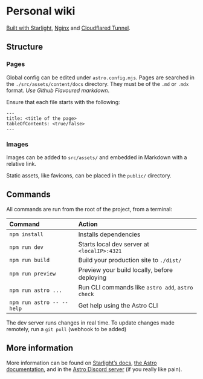 # Personal wiki

[Built with Starlight](https://starlight.astro.build), [Nginx](https://en.wikipedia.org/wiki/Nginx) and [Cloudflared Tunnel](https://developers.cloudflare.com/cloudflare-one/connections/connect-networks/).

## Structure
### Pages
Global config can be edited under `astro.config.mjs`. 
Pages are searched in the `./src/assets/content/docs` directory.
They must be of the `.md` or `.mdx` format.
    *Use Github Flavoured markdown*.

Ensure that each file starts with the following: 
```
---
title: <title of the page>
tableOfContents: <true/false>
---
```

### Images
Images can be added to `src/assets/` and embedded in Markdown with a relative link.

Static assets, like favicons, can be placed in the `public/` directory.

## Commands

All commands are run from the root of the project, from a terminal:

| Command                   | Action                                           |
| :------------------------ | :----------------------------------------------- |
| `npm install`             | Installs dependencies                            |
| `npm run dev`             | Starts local dev server at `<localIP>:4321`      |
| `npm run build`           | Build your production site to `./dist/`          |
| `npm run preview`         | Preview your build locally, before deploying     |
| `npm run astro ...`       | Run CLI commands like `astro add`, `astro check` |
| `npm run astro -- --help` | Get help using the Astro CLI                     |

The dev server runs changes in real time. 
To update changes made remotely, run a `git pull` (webhook to be added)

## More information

More information can be found on [Starlight’s docs](https://starlight.astro.build/), [the Astro documentation](https://docs.astro.build), and in the [Astro Discord server](https://astro.build/chat) (if you really like pain). 
